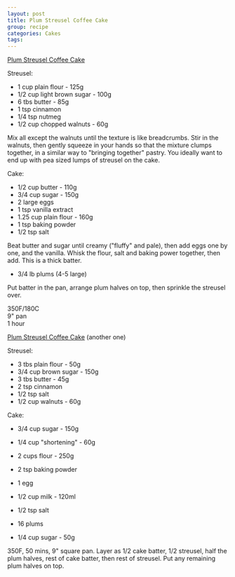 ```yaml
---
layout: post
title: Plum Streusel Coffee Cake
group: recipe
categories: Cakes
tags: 
---
```

[Plum Streusel Coffee Cake](http://www.epicurious.com/recipes/food/views/Plum-Streusel-Coffeecake-13137)


Streusel:

- 1 cup plain flour - 125g
- 1/2 cup light brown sugar - 100g
- 6 tbs butter - 85g
- 1 tsp cinnamon
- 1/4 tsp nutmeg
- 1/2 cup chopped walnuts - 60g

Mix all except the walnuts until the texture is like breadcrumbs.  Stir in the walnuts, then gently squeeze in your hands so that the mixture clumps together, in a similar way to "bringing together" pastry.  You ideally want to end up with pea sized lumps of streusel on the cake.

Cake:

- 1/2 cup butter - 110g
- 3/4 cup sugar - 150g
- 2 large eggs
- 1 tsp vanilla extract
- 1\.25 cup plain flour - 160g
- 1 tsp baking powder
- 1/2 tsp salt

Beat butter and sugar until creamy ("fluffy" and pale), then add eggs one by one, and the vanilla.  Whisk the flour, salt and baking power together, then add.  This is a thick batter.

- 3/4 lb plums (4-5 large)

Put batter in the pan, arrange plum halves on top, then sprinkle the streusel over.

350F/180C  
9" pan  
1 hour

[Plum Streusel Coffee Cake](http://recipes.epicurean.com/recipe/3150/plum-streusel-coffee-cake.html) (another one)

Streusel:

- 3 tbs plain flour - 50g
- 3/4 cup brown sugar - 150g
- 3 tbs butter - 45g
- 2 tsp cinnamon
- 1/2 tsp salt
- 1/2 cup walnuts - 60g

Cake:

- 3/4 cup sugar - 150g
- 1/4 cup "shortening" - 60g
- 2 cups flour - 250g
- 2 tsp baking powder
- 1 egg
- 1/2 cup milk - 120ml
- 1/2 tsp salt

- 16 plums
- 1/4 cup sugar - 50g

350F, 50 mins, 9" square pan.  Layer as 1/2 cake batter, 1/2 streusel,  half the plum halves, rest of cake batter, then rest of streusel.  Put any remaining plum halves on top.